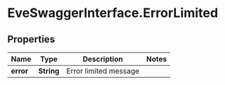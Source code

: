 # EveSwaggerInterface.ErrorLimited

## Properties
Name | Type | Description | Notes
------------ | ------------- | ------------- | -------------
**error** | **String** | Error limited message | 


